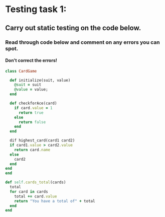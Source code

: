 # Testing task 1:

## Carry out static testing on the code below.

### Read through code below and comment on any errors you can spot.

#### Don't correct the errors!


```ruby
class CardGame

  def initialize(suit, value)
    @suit = suit
    @value = value;
  end

  def checkforAce(card)
    if card.value = 1
      return true
    else
      return false
    end
  end

  dif highest_card(card1 card2)
  if card1.value > card2.value
    return card.name
  else
    card2
  end
end
end

def self.cards_total(cards)
  total
  for card in cards
    total += card.value
    return "You have a total of" + total
  end
end

```

<!--
All code: indentation is squiffy, making code harder to follow and understand
All code: cards do not have a name
Line 15: how do we access this? An attr reader/accessor is required here
Line 18/line 26/line 35: inconsistencies with the naming conventions, choose one convention and implement on all
Line 19: should be a double equals rather than just 1
Line 26: spelling mistake, should read def and not dif and also there is a comma missing between card1 and card2 in the brackets
Line 28: return card.name which card? there is no variable that is just card
Line 30: do what with card2? Missing the word return here, as well as specifying what element of card2 should be returned
Line 33: possible extra end here, indentation issues make it hard to tell
Line 36: total is not assigned to anything, so it currently has no value to be added to
Line 39: you could probably interpolate this for easier reading, if not, there is a space missing after the word of
  -->
